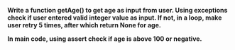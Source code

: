 **Write a function getAge() to get age as input from user. Using exceptions check if user entered valid integer value as input. If not, in a loop, make user retry 5 times, after which return None for age.**

**In main code, using assert check if age is above 100 or negative.**
